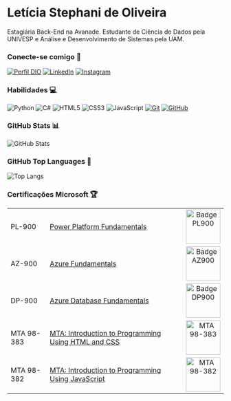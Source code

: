 # Letícia Stephani de Oliveira
Estagiária Back-End na Avanade. Estudante de Ciência de Dados pela UNIVESP e Análise e Desenvolvimento de Sistemas pela UAM.

### Conecte-se comigo 📩
[![Perfil DIO](https://img.shields.io/badge/-Meu%20Perfil%20na%20DIO-30A3DC?style=for-the-badge)](https://web.dio.me/users/leen_stephani)
[![LinkedIn](https://img.shields.io/badge/-LinkedIn-000?style=for-the-badge&logo=linkedin&logoColor=30A3DC)](https://www.linkedin.com/in/eng-leticia-oliveira/)
[![Instagram](https://img.shields.io/badge/Instagram-000?style=for-the-badge&logo=instagram)](https://www.instagram.com/leenstephani/)


### Habilidades 💻
![Python](https://img.shields.io/badge/Python-000?style=for-the-badge&logo=python)
![C#](https://img.shields.io/badge/C%23-000?style=for-the-badge&logo=c-sharp&logoColor=823085)
![HTML5](https://img.shields.io/badge/HTML-000?style=for-the-badge&logo=html5&logoColor=30A3DC)
![CSS3](https://img.shields.io/badge/CSS3-000?style=for-the-badge&logo=css3&logoColor=E94D5F)
![JavaScript](https://img.shields.io/badge/JavaScript-000?style=for-the-badge&logo=javascript&logoColor=30A3DC)
[![Git](https://img.shields.io/badge/Git-000?style=for-the-badge&logo=git&logoColor=E94D5F)](https://git-scm.com/doc) 
[![GitHub](https://img.shields.io/badge/GitHub-000?style=for-the-badge&logo=github&logoColor=30A3DC)](https://docs.github.com/)

### GitHub Stats 📊
![GitHub Stats](https://github-readme-stats.vercel.app/api?username=letsoliveira&theme=transparent&bg_color=000&border_color=30A3DC&show_icons=true&icon_color=30A3DC&title_color=E94D5F&text_color=FFF)

### GitHub Top Languages 🏅
![Top Langs](https://github-readme-stats-git-masterrstaa-rickstaa.vercel.app/api/top-langs/?username=letsoliveira&layout=compact&bg_color=000&border_color=30A3DC&title_color=E94D5F&text_color=FFF)

### Certificações Microsoft 🏆
<table>
  <tbody align="left">
    <tr>
      <td>PL-900</td>
      <td><a href="https://www.credly.com/badges/e3c2cb68-8268-4fd7-9386-7c406918eb43/linked_in_profile">Power Platform Fundamentals</a></td>
      <td align="center">
        <a href="https://www.credly.com/badges/e3c2cb68-8268-4fd7-9386-7c406918eb43/linked_in_profile">
           <img align="center" alt="Badge PL900" src="https://images.credly.com/size/340x340/images/2a6251f2-737b-4bf6-9190-d77570cc76fc/CERT-Fundamentals-Power-Platform.png" height="80" width="80">
        </a>
      </td>
    </tr>
    <tr>
      <td>AZ-900</td>
      <td><a href="https://www.credly.com/badges/9d9c54c9-1fa5-43b5-bf11-367782cc06a0/linked_in_profile">Azure Fundamentals</a></td>
      <td align="center">
        <a href="https://www.credly.com/badges/9d9c54c9-1fa5-43b5-bf11-367782cc06a0/linked_in_profile">
           <img align="center" alt="Badge AZ900" src="https://images.credly.com/size/340x340/images/be8fcaeb-c769-4858-b567-ffaaa73ce8cf/image.png" height="80" width="80">
        </a>
      </td>
    </tr>
    <tr>
      <td>DP-900</td>
      <td><a href="https://www.credly.com/badges/a47549b4-42fe-4222-b282-5833ce39279d/linked_in_profile">Azure Database Fundamentals</a></td>
      <td align="center">
        <a href="https://www.credly.com/badges/a47549b4-42fe-4222-b282-5833ce39279d/linked_in_profile">
           <img align="center" alt="Badge DP900" src="https://images.credly.com/size/340x340/images/70eb1e3f-d4de-4377-a062-b20fb29594ea/azure-data-fundamentals-600x600.png" height="80" width="80">
        </a>
      </td>
    </tr>
    <tr>
      <td>MTA 98-383</td>
      <td><a href="https://www.credly.com/badges/928951ae-fec0-450a-bed4-83fa1b7be19c?source=linked_in_profile">MTA: Introduction to Programming Using HTML and CSS</a></td>
      <td align="center">
        <a href="https://www.credly.com/badges/928951ae-fec0-450a-bed4-83fa1b7be19c?source=linked_in_profile">
           <img align="center" alt="MTA 98-383" src="https://images.credly.com/size/340x340/images/79cdd92a-60f0-43ca-af4e-761c538b4292/image.png" height="80" width="80">
        </a>
      </td>
    </tr>
    <tr>
      <td>MTA 98-382</td>
      <td><a href="https://www.credly.com/badges/076b55fb-5510-4996-bed7-20e529846572?source=linked_in_profile">MTA: Introduction to Programming Using JavaScript</a></td>
      <td align="center">
        <a href="https://www.credly.com/badges/076b55fb-5510-4996-bed7-20e529846572?source=linked_in_profile">
           <img align="center" alt="MTA 98-382" src="https://images.credly.com/size/340x340/images/7e0874b9-a282-43cc-9e52-a3a1587301fe/image.png" height="80" width="80">
        </a>
      </td>
    </tr>
  </tbody>
  <tfoot></tfoot>
</table>
